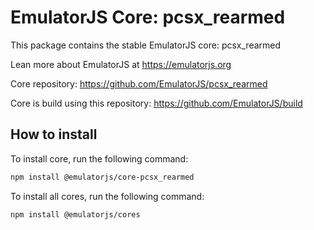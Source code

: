 # EmulatorJS Core: pcsx_rearmed

This package contains the stable EmulatorJS core: pcsx_rearmed

Lean more about EmulatorJS at https://emulatorjs.org

Core repository:
https://github.com/EmulatorJS/pcsx_rearmed

Core is build using this repository:
https://github.com/EmulatorJS/build

## How to install

To install core, run the following command:

```bash
npm install @emulatorjs/core-pcsx_rearmed
```
To install all cores, run the following command:

```bash
npm install @emulatorjs/cores
```

